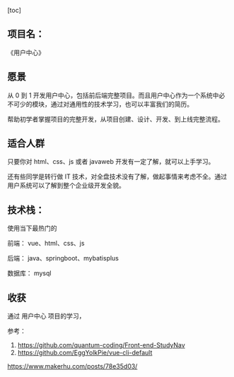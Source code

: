 [toc]

## 项目名：

《用户中心》

## 愿景

从 0 到 1 开发用户中心，包括前后端完整项目。而且用户中心作为一个系统中必不可少的模块，通过对通用性的技术学习，也可以丰富我们的简历。

帮助初学者掌握项目的完整开发，从项目创建、设计、开发、到上线完整流程。

## 适合人群

只要你对 html、css、js 或者 javaweb 开发有一定了解，就可以上手学习。

还有些同学是转行做 IT 技术，对全盘技术没有了解，做起事情来考虑不全。通过用户系统可以了解到整个企业级开发全貌。

## 技术栈：

使用当下最热门的

前端： vue、html、css、js

后端： java、springboot、mybatisplus

数据库： mysql

## 收获

通过 用户中心 项目的学习，


参考：

1. https://github.com/quantum-coding/Front-end-StudyNav
2. https://github.com/EggYolkPie/vue-cli-default

https://www.makerhu.com/posts/78e35d03/
